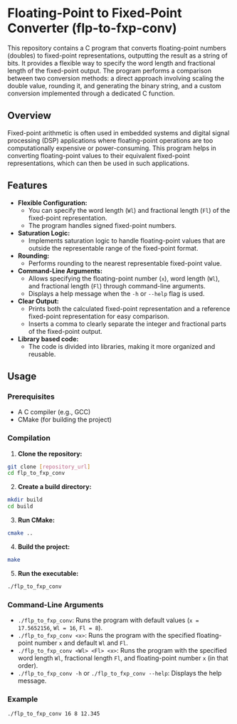 # Floating-Point to Fixed-Point Converter (flp-to-fxp-conv)

This repository contains a C program that converts floating-point numbers (doubles) to fixed-point representations, outputting the result as a string of bits. It provides a flexible way to specify the word length and fractional length of the fixed-point output. The program performs a comparison between two conversion methods: a direct approach involving scaling the double value, rounding it, and generating the binary string, and a custom conversion implemented through a dedicated C function.

## Overview

Fixed-point arithmetic is often used in embedded systems and digital signal processing (DSP) applications where floating-point operations are too computationally expensive or power-consuming. This program helps in converting floating-point values to their equivalent fixed-point representations, which can then be used in such applications.

## Features

- **Flexible Configuration:**
    - You can specify the word length (`Wl`) and fractional length (`Fl`) of the fixed-point representation.
    - The program handles signed fixed-point numbers.
- **Saturation Logic:**
    - Implements saturation logic to handle floating-point values that are outside the representable range of the fixed-point format.
- **Rounding:**
    - Performs rounding to the nearest representable fixed-point value.
- **Command-Line Arguments:**
    - Allows specifying the floating-point number (`x`), word length (`Wl`), and fractional length (`Fl`) through command-line arguments.
    - Displays a help message when the `-h` or `--help` flag is used.
- **Clear Output:**
    - Prints both the calculated fixed-point representation and a reference fixed-point representation for easy comparison.
    - Inserts a comma to clearly separate the integer and fractional parts of the fixed-point output.
- **Library based code:**
    - The code is divided into libraries, making it more organized and reusable.

## Usage

### Prerequisites

- A C compiler (e.g., GCC)
- CMake (for building the project)

### Compilation

1. **Clone the repository:**

```bash
git clone [repository_url]
cd flp_to_fxp_conv
```

2. **Create a build directory:**

```bash
mkdir build
cd build
```

3. **Run CMake:**

```bash
cmake ..
```

4. **Build the project:**

```bash
make
```

5. **Run the executable:**

```bash
./flp_to_fxp_conv
```

### Command-Line Arguments

-  `./flp_to_fxp_conv`: Runs the program with default values (`x = 17.5652156`, `Wl = 16`, `Fl = 8`).
-  `./flp_to_fxp_conv <x>`: Runs the program with the specified floating-point number `x` and default `Wl` and `Fl`.
-  `./flp_to_fxp_conv <Wl> <Fl> <x>`: Runs the program with the specified word length `Wl`, fractional length `Fl`, and floating-point number `x` (in that order).
-  `./flp_to_fxp_conv -h` or `./flp_to_fxp_conv --help`: Displays the help message.

### Example

```bash
./flp_to_fxp_conv 16 8 12.345
```